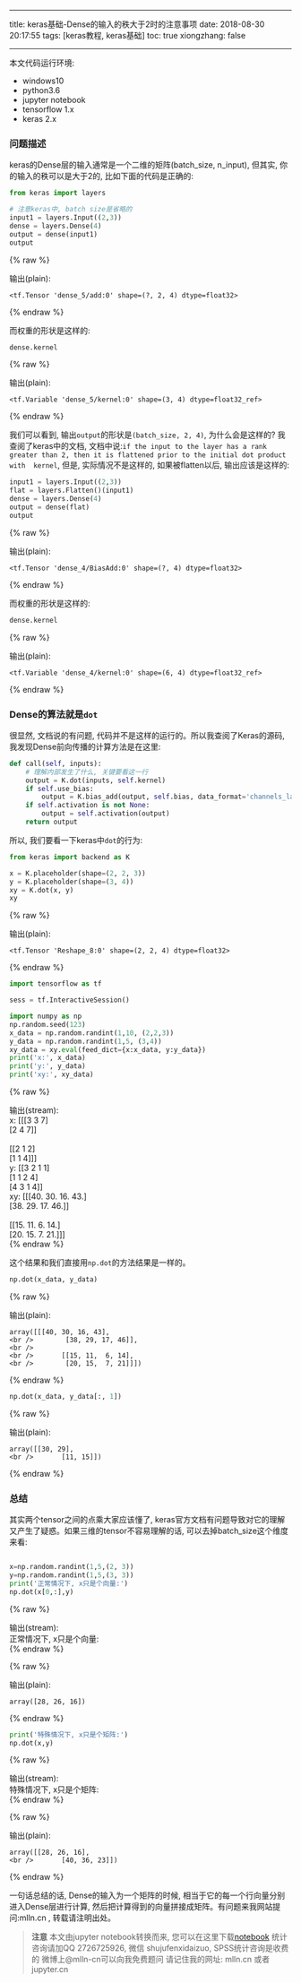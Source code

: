 
---
title: keras基础-Dense的输入的秩大于2时的注意事项
date: 2018-08-30 20:17:55
tags: [keras教程, keras基础]
toc: true
xiongzhang: false

---
<span></span>
<!-- more -->


本文代码运行环境:

- windows10
- python3.6
- jupyter notebook
- tensorflow 1.x
- keras 2.x

### 问题描述

keras的Dense层的输入通常是一个二维的矩阵(batch_size, n_input), 但其实, 你的输入的秩可以是大于2的, 比如下面的代码是正确的:


```python
from keras import layers

# 注意keras中, batch size是省略的
input1 = layers.Input((2,3))
dense = layers.Dense(4)
output = dense(input1)
output
```




{% raw %}
<div class="output">
输出(plain):<br/>

    <tf.Tensor 'dense_5/add:0' shape=(?, 2, 4) dtype=float32>

</div>
{% endraw %}



而权重的形状是这样的:


```python
dense.kernel
```




{% raw %}
<div class="output">
输出(plain):<br/>

    <tf.Variable 'dense_5/kernel:0' shape=(3, 4) dtype=float32_ref>

</div>
{% endraw %}



我们可以看到, 输出`output`的形状是`(batch_size, 2, 4)`, 为什么会是这样的? 我查阅了keras中的文档, 文档中说:`if the input to the layer has a rank greater than 2, then it is flattened prior to the initial dot product with  kernel`, 但是, 实际情况不是这样的, 如果被flatten以后, 输出应该是这样的: 


```python
input1 = layers.Input((2,3))
flat = layers.Flatten()(input1)
dense = layers.Dense(4)
output = dense(flat)
output
```




{% raw %}
<div class="output">
输出(plain):<br/>

    <tf.Tensor 'dense_4/BiasAdd:0' shape=(?, 4) dtype=float32>

</div>
{% endraw %}



而权重的形状是这样的:


```python
dense.kernel
```




{% raw %}
<div class="output">
输出(plain):<br/>

    <tf.Variable 'dense_4/kernel:0' shape=(6, 4) dtype=float32_ref>

</div>
{% endraw %}



### Dense的算法就是`dot`

很显然, 文档说的有问题, 代码并不是这样的运行的。所以我查阅了Keras的源码, 我发现Dense前向传播的计算方法是在这里:

```python
def call(self, inputs):
    # 理解内部发生了什么, 关键要看这一行
    output = K.dot(inputs, self.kernel)
    if self.use_bias:
        output = K.bias_add(output, self.bias, data_format='channels_last')
    if self.activation is not None:
        output = self.activation(output)
    return output
```

所以, 我们要看一下keras中`dot`的行为:


```python
from keras import backend as K

x = K.placeholder(shape=(2, 2, 3))
y = K.placeholder(shape=(3, 4))
xy = K.dot(x, y)
xy
```




{% raw %}
<div class="output">
输出(plain):<br/>

    <tf.Tensor 'Reshape_8:0' shape=(2, 2, 4) dtype=float32>

</div>
{% endraw %}




```python
import tensorflow as tf

sess = tf.InteractiveSession()
```


```python
import numpy as np
np.random.seed(123)
x_data = np.random.randint(1,10, (2,2,3))
y_data = np.random.randint(1,5, (3,4))
xy_data = xy.eval(feed_dict={x:x_data, y:y_data})
print('x:', x_data)
print('y:', y_data)
print('xy:', xy_data)
```

{% raw %}
<div class="output">
输出(stream):<br>
    x: [[[3 3 7]
    <br />  [2 4 7]]
    <br />
    <br /> [[2 1 2]
    <br />  [1 1 4]]]
    <br />y: [[3 2 1 1]
    <br /> [1 1 2 4]
    <br /> [4 3 1 4]]
    <br />xy: [[[40. 30. 16. 43.]
    <br />  [38. 29. 17. 46.]]
    <br />
    <br /> [[15. 11.  6. 14.]
    <br />  [20. 15.  7. 21.]]]
    <br />
</div>
{% endraw %}

这个结果和我们直接用`np.dot`的方法结果是一样的。


```python
np.dot(x_data, y_data)
```




{% raw %}
<div class="output">
输出(plain):<br/>

    array([[[40, 30, 16, 43],
    <br />        [38, 29, 17, 46]],
    <br />
    <br />       [[15, 11,  6, 14],
    <br />        [20, 15,  7, 21]]])

</div>
{% endraw %}




```python
np.dot(x_data, y_data[:, 1])
```




{% raw %}
<div class="output">
输出(plain):<br/>

    array([[30, 29],
    <br />       [11, 15]])

</div>
{% endraw %}



### 总结

其实两个tensor之间的点乘大家应该懂了, keras官方文档有问题导致对它的理解又产生了疑惑。如果三维的tensor不容易理解的话, 可以去掉batch_size这个维度来看:


```python

x=np.random.randint(1,5,(2, 3))
y=np.random.randint(1,5,(3, 3))
print('正常情况下, x只是个向量:')
np.dot(x[0,:],y)
```

{% raw %}
<div class="output">
输出(stream):<br>
    正常情况下, x只是个向量:
    <br />
</div>
{% endraw %}




{% raw %}
<div class="output">
输出(plain):<br/>

    array([28, 26, 16])

</div>
{% endraw %}




```python
print('特殊情况下, x只是个矩阵:')
np.dot(x,y)
```

{% raw %}
<div class="output">
输出(stream):<br>
    特殊情况下, x只是个矩阵:
    <br />
</div>
{% endraw %}




{% raw %}
<div class="output">
输出(plain):<br/>

    array([[28, 26, 16],
    <br />       [40, 36, 23]])

</div>
{% endraw %}



一句话总结的话, Dense的输入为一个矩阵的时候, 相当于它的每一个行向量分别进入Dense层进行计算, 然后把计算得到的向量拼接成矩阵。有问题来我网站提问:mlln.cn , 转载请注明出处。


> **注意**
> 本文由jupyter notebook转换而来, 您可以在这里下载[notebook](keras基础-Dense的输入的秩大于2时的注意事项.ipynb)
> 统计咨询请加QQ 2726725926, 微信 shujufenxidaizuo,  SPSS统计咨询是收费的
> 微博上@mlln-cn可以向我免费题问
> 请记住我的网址: mlln.cn 或者 jupyter.cn
